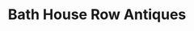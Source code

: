 ---
title: "Bath House Row Antiques"
url: /hot-springs/bath-house-row-antiques/
shop: Antiquitäten
---